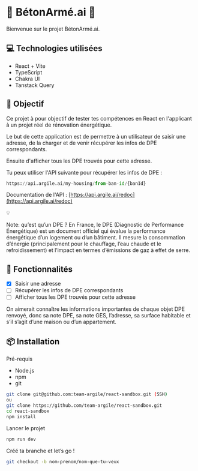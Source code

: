 
# **🧠 BétonArmé.ai 🦾**

Bienvenue sur le projet BétonArmé.ai.

## **💻 Technologies utilisées**

- React + Vite
- TypeScript
- Chakra UI
- Tanstack Query

## **🎯 Objectif**

Ce projet à pour objectif de tester tes compétences en React en l'applicant à un projet réel de rénovation énergétique.

Le but de cette application est de permettre à un utilisateur de saisir une adresse, de la charger et de venir récupérer les infos de DPE correspondants.

Ensuite d'afficher tous les DPE trouvés pour cette adresse.

Tu peux utiliser l'API suivante pour récupérer les infos de DPE :

```python
https://api.argile.ai/my-housing/from-ban-id/{banId}
```

Documentation de l'API : [https://api.argile.ai/redoc](https://api.argile.ai/redoc)

<aside>
💡

Note: qu’est qu’un DPE ? En France, le DPE (Diagnostic de Performance Énergétique) est un document officiel qui évalue la performance énergétique d’un logement ou d’un bâtiment. Il mesure la consommation d’énergie (principalement pour le chauffage, l’eau chaude et le refroidissement) et l’impact en termes d’émissions de gaz à effet de serre.

</aside>

## **📝 Fonctionnalités**

- [x]  Saisir une adresse
- [ ]  Récupérer les infos de DPE correspondants
- [ ]  Afficher tous les DPE trouvés pour cette adresse

On aimerait connaître les informations importantes de chaque objet DPE renvoyé, donc sa note DPE, sa note GES, l’adresse, sa surface habitable et s’il s’agit d’une maison ou d’un appartement.

## **📦 Installation**

Pré-requis

- Node.js
- npm
- git

```bash
git clone git@github.com:team-argile/react-sandbox.git (SSH)
ou 
git clone https://github.com/team-argile/react-sandbox.git
cd react-sandbox
npm install
```

Lancer le projet

```bash
npm run dev
```

Créé ta branche et let’s go !

```bash
git checkout -b nom-prenom/nom-que-tu-veux
```